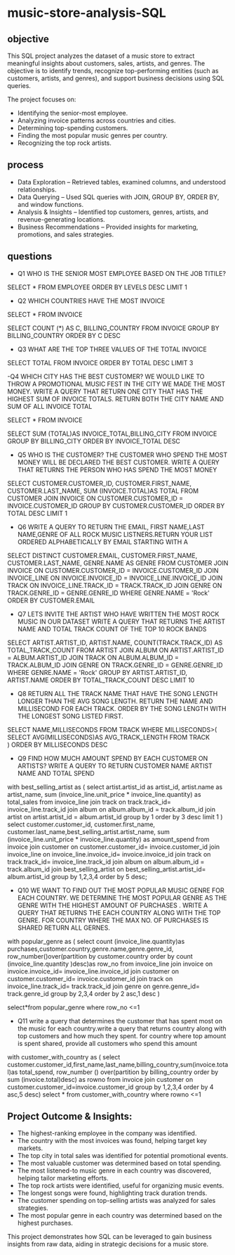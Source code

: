 # music-store-analysis-SQL

## objective
This SQL project analyzes the dataset of a music store to extract meaningful insights about customers, sales, artists, and genres. The objective is to identify trends, recognize top-performing entities (such as customers, artists, and genres), and support business decisions using SQL queries.

The project focuses on:

- Identifying the senior-most employee.
- Analyzing invoice patterns across countries and cities.
- Determining top-spending customers.
- Finding the most popular music genres per country.
- Recognizing the top rock artists.

## process
- Data Exploration – Retrieved tables, examined columns, and understood relationships.
- Data Querying – Used SQL queries with JOIN, GROUP BY, ORDER BY, and window functions.
- Analysis & Insights – Identified top customers, genres, artists, and revenue-generating locations.
- Business Recommendations – Provided insights for marketing, promotions, and sales strategies.

## questions
- Q1 WHO IS THE SENIOR MOST EMPLOYEE BASED ON THE JOB TITILE?

SELECT * FROM EMPLOYEE
ORDER BY LEVELS DESC
LIMIT 1

- Q2 WHICH COUNTRIES HAVE THE MOST INVOICE

SELECT * FROM INVOICE

SELECT COUNT (*) AS C, BILLING_COUNTRY
FROM INVOICE 
GROUP BY BILLING_COUNTRY
ORDER BY C DESC

- Q3 WHAT ARE THE TOP THREE VALUES OF THE TOTAL INVOICE

SELECT TOTAL FROM INVOICE
ORDER BY TOTAL DESC
LIMIT 3

-Q4 WHICH CITY HAS THE BEST CUSTOMER? WE WOULD LIKE TO THROW A PROMOTIONAL MUSIC 
FEST IN THE CITY WE MADE THE MOST MONEY. WRITE A QUERY THAT RETURN ONE CITY THAT HAS 
THE HIGHEST SUM OF INVOICE TOTALS. RETURN BOTH THE CITY NAME AND SUM OF ALL INVOICE TOTAL

SELECT * FROM INVOICE

SELECT SUM (TOTAL)AS INVOICE_TOTAL,BILLING_CITY
FROM INVOICE
GROUP BY BILLING_CITY
ORDER BY INVOICE_TOTAL DESC

- Q5 WHO IS THE CUSTOMER? THE CUSTOMER WHO SPEND THE MOST MONEY WILL BE DECLARED THE
BEST CUSTOMER. WRITE A QUERY THAT RETURNS THE PERSON WHO HAS SPEND THE MOST MONEY

SELECT CUSTOMER.CUSTOMER_ID, CUSTOMER.FIRST_NAME, CUSTOMER.LAST_NAME,
SUM (INVOICE.TOTAL)AS TOTAL
FROM CUSTOMER
JOIN INVOICE ON CUSTOMER.CUSTOMER_ID = INVOICE.CUSTOMER_ID
GROUP BY CUSTOMER.CUSTOMER_ID
ORDER BY TOTAL DESC
LIMIT 1

- Q6 WRITE A QUERY TO RETURN THE EMAIL, FIRST NAME,LAST NAME,GENRE OF ALL ROCK MUSIC
LISTNERS.RETURN YOUR LIST ORDERED ALPHABETICALLY BY EMAIL STARTING WITH A

SELECT DISTINCT
    CUSTOMER.EMAIL, 
    CUSTOMER.FIRST_NAME, 
    CUSTOMER.LAST_NAME, 
    GENRE.NAME AS GENRE
FROM  CUSTOMER
JOIN  INVOICE ON CUSTOMER.CUSTOMER_ID = INVOICE.CUSTOMER_ID
JOIN  INVOICE_LINE ON INVOICE.INVOICE_ID = INVOICE_LINE.INVOICE_ID
JOIN   TRACK ON INVOICE_LINE.TRACK_ID = TRACK.TRACK_ID
JOIN  GENRE ON TRACK.GENRE_ID = GENRE.GENRE_ID
WHERE  GENRE.NAME = 'Rock'
    ORDER BY  CUSTOMER.EMAIL

- Q7 LETS INVITE THE ARTIST WHO HAVE WRITTEN THE MOST ROCK MUSIC IN OUR DATASET
WRITE A QUERY THAT RETURNS THE ARTIST NAME AND TOTAL TRACK COUNT OF THE TOP 
10 ROCK BANDS

SELECT 
    ARTIST.ARTIST_ID, ARTIST.NAME,
    COUNT(TRACK.TRACK_ID) AS TOTAL_TRACK_COUNT
FROM  ARTIST
JOIN  ALBUM ON ARTIST.ARTIST_ID = ALBUM.ARTIST_ID
JOIN  TRACK ON ALBUM.ALBUM_ID = TRACK.ALBUM_ID
JOIN  GENRE ON TRACK.GENRE_ID = GENRE.GENRE_ID
WHERE  GENRE.NAME = 'Rock'
GROUP BY  ARTIST.ARTIST_ID, ARTIST.NAME
ORDER BY   TOTAL_TRACK_COUNT DESC
LIMIT 10

- Q8 RETURN ALL THE TRACK NAME THAT HAVE THE SONG LENGTH LONGER THAN THE AVG SONG
LENGTH. RETURN THE NAME AND MILLISECOND FOR EACH TRACK. ORDER BY THE SONG LENGTH
WITH THE LONGEST SONG LISTED FIRST.

SELECT NAME,MILLISECONDS
FROM TRACK
WHERE MILLISECONDS>(
       SELECT AVG(MILLISECONDS)AS AVG_TRACK_LENGTH
	FROM TRACK	
)
ORDER BY MILLISECONDS DESC

- Q9 FIND HOW MUCH AMOUNT SPEND BY EACH CUSTOMER ON ARTISTS? WRITE A QUERY
TO RETURN CUSTOMER NAME ARTIST NAME AND TOTAL SPEND

with best_selling_artist as (
 select artist.artist_id as artist_id, artist.name as artist_name,
	sum (invoice_line.unit_price * invoice_line.quantity) as total_sales
	from invoice_line
   join track on track.track_id= invoice_line.track_id
	join album on album.album_id = track.album_id
	join artist on artist.artist_id = album.artist_id
	group by 1
	order by 3 desc
	limit 1	
)
select customer.customer_id, customer.first_name, customer.last_name,best_selling_artist.artist_name,
sum (invoice_line.unit_price * invoice_line.quantity) as amount_spend
from invoice
join customer on customer.customer_id= invoice.customer_id
join invoice_line on invoice_line.invoice_id= invoice.invoice_id
 join track on track.track_id= invoice_line.track_id
	join album on album.album_id = track.album_id
join best_selling_artist on best_selling_artist.artist_id= album.artist_id
group by 1,2,3,4
order by 5 desc;

- Q10 WE WANT TO FIND OUT THE MOST POPULAR MUSIC GENRE FOR EACH COUNTRY.
WE DETERMINE THE MOST POPULAR GENRE AS THE GENRE WITH THE HIGHEST AMOUNT 
OF PURCHASES . WRITE A QUERY THAT RETURNS THE EACH COUNTRY ALONG WITH THE TOP GENRE.
FOR COUNTRY WHERE THE MAX NO. OF PURCHASES IS SHARED RETURN ALL GERNES.

with popular_genre as
(
    select count (invoice_line.quantity)as purchases,customer.country,genre.name,genre.genre_id,
	row_number()over(partition by customer.country order by count (invoice_line.quantity )desc)as row_no
	from invoice_line
	join invoice on invoice.invoice_id= invoice_line.invoice_id
	join customer on customer.customer_id= invoice.customer_id
	join track on invoice_line.track_id= track.track_id
    join genre on genre.genre_id= track.genre_id
	group by 2,3,4
	order by 2 asc,1 desc
	)

select*from popular_genre where row_no <=1

- Q11 write a query that determines the customer that has spent most on the music
for each country.write a query that returns country along with top customers
and how much they spent. for country where top amount is spent shared,
provide all customers who spend this amount

with customer_with_country as (
     select customer.customer_id,first_name,last_name,billing_country,sum(invoice.total)as total_spend,
	row_number () over(partition by billing_country order by sum (invoice.total)desc) as rowno
	from invoice
	join customer on customer.customer_id=invoice.customer_id
	group by 1,2,3,4
	order by 4 asc,5 desc)
select * from customer_with_country where rowno <=1

## Project Outcome & Insights:
- The highest-ranking employee in the company was identified.
- The country with the most invoices was found, helping target key markets.
- The top city in total sales was identified for potential promotional events.
- The most valuable customer was determined based on total spending.
- The most listened-to music genre in each country was discovered, helping tailor marketing efforts.
- The top rock artists were identified, useful for organizing music events.
- The longest songs were found, highlighting track duration trends.
- The customer spending on top-selling artists was analyzed for sales strategies.
- The most popular genre in each country was determined based on the highest purchases.

This project demonstrates how SQL can be leveraged to gain business insights from raw data, aiding in strategic decisions for a music store.
